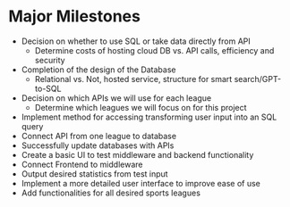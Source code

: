 # Major Milestones
- Decision on whether to use SQL or take data directly from API  
  - Determine costs of hosting cloud DB vs. API calls, efficiency and security  
- Completion of the design of the Database  
  - Relational vs. Not, hosted service, structure for smart search/GPT-to-SQL  
- Decision on which APIs we will use for each league  
  - Determine which leagues we will focus on for this project  
- Implement method for accessing transforming user input into an SQL query  
- Connect API from one league to database  
- Successfully update databases with APIs  
- Create a basic UI to test middleware and backend functionality  
- Connect Frontend to middleware  
- Output desired statistics from test input  
- Implement a more detailed user interface to improve ease of use  
- Add functionalities for all desired sports leagues  
